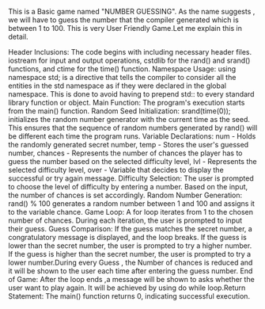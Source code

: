 This is a Basic game named "NUMBER GUESSING". As the name suggests , we will have to guess the number that the compiler generated which is between 1 to 100. This is very User Friendly Game.Let me explain this in detail.

Header Inclusions: The code begins with including necessary header files. iostream for input and output operations, cstdlib for the rand() and srand() functions, and ctime for the time() function. Namespace Usage: using namespace std; is a directive that tells the compiler to consider all the entities in the std namespace as if they were declared in the global namespace. This is done to avoid having to prepend std:: to every standard library function or object.
Main Function: The program's execution starts from the main() function. Random Seed Initialization: srand(time(0)); initializes the random number generator with the current time as the seed. This ensures that the sequence of random numbers generated by rand() will be different each time the program runs.
Variable Declarations: num - Holds the randomly generated secret number, temp - Stores the user's guessed number, chances - Represents the number of chances the player has to guess the number based on the selected difficulty level, lvl - Represents the selected difficulty level, over - Variable that decides to display the successful or try again message. 
Difficulty Selection: The user is prompted to choose the level of difficulty by entering a number. Based on the input, the number of chances is set accordingly. Random Number Generation: rand() % 100 generates a random number between 1 and 100 and assigns it to the variable chance.
Game Loop: A for loop iterates from 1 to the chosen number of chances. During each iteration, the user is prompted to input their guess.
Guess Comparison: If the guess matches the secret number, a congratulatory message is displayed, and the loop breaks. If the guess is lower than the secret number, the user is prompted to try a higher number. If the guess is higher than the secret number, the user is prompted to try a lower number.During every Guess , the Number of chances is reduced and it will be shown to the user each time after entering the guess number. 
End of Game: After the loop ends ,a message will be shown to asks whether the user want to play again. It will be achieved by using do while loop.Return Statement: The main() function returns 0, indicating successful execution.
